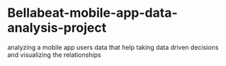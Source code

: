 # Bellabeat-mobile-app-data-analysis-project
analyzing a mobile app users data that help taking data driven decisions and visualizing the relationships
